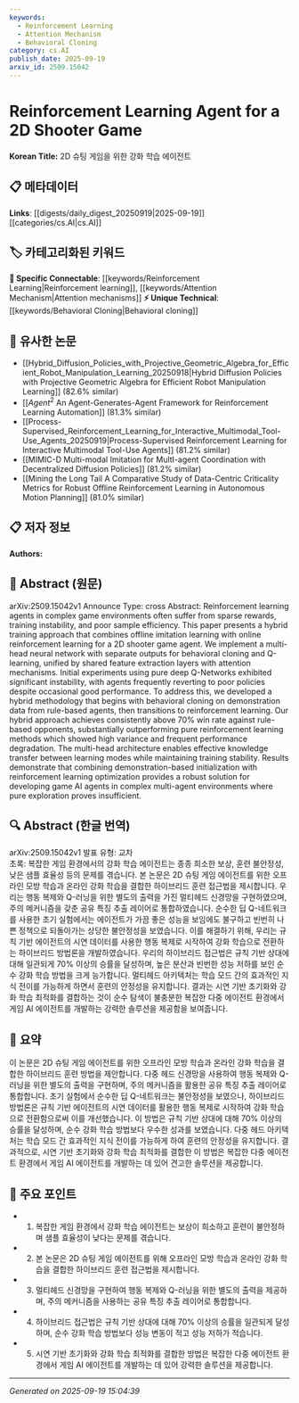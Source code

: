 ```yaml
---
keywords:
  - Reinforcement Learning
  - Attention Mechanism
  - Behavioral Cloning
category: cs.AI
publish_date: 2025-09-19
arxiv_id: 2509.15042
---
```


<!-- KEYWORD_LINKING_METADATA:
{
  "processed_timestamp": "2025-09-22 21:27:10.255555",
  "vocabulary_version": "1.0",
  "selected_keywords": [
    "Reinforcement Learning",
    "Attention Mechanism",
    "Behavioral Cloning"
  ],
  "rejected_keywords": [
    "Multi-Head Neural Network"
  ],
  "similarity_scores": {
    "Reinforcement Learning": 0.85,
    "Attention Mechanism": 0.8,
    "Behavioral Cloning": 0.78
  },
  "extraction_method": "AI_prompt_based",
  "budget_applied": true
}
-->


# Reinforcement Learning Agent for a 2D Shooter Game

**Korean Title:** 2D 슈팅 게임을 위한 강화 학습 에이전트

## 📋 메타데이터

**Links**: [[digests/daily_digest_20250919|2025-09-19]]   [[categories/cs.AI|cs.AI]]

## 🏷️ 카테고리화된 키워드
**🔗 Specific Connectable**: [[keywords/Reinforcement Learning|Reinforcement learning]], [[keywords/Attention Mechanism|Attention mechanisms]]
**⚡ Unique Technical**: [[keywords/Behavioral Cloning|Behavioral cloning]]

## 🔗 유사한 논문
- [[Hybrid_Diffusion_Policies_with_Projective_Geometric_Algebra_for_Efficient_Robot_Manipulation_Learning_20250918|Hybrid Diffusion Policies with Projective Geometric Algebra for Efficient Robot Manipulation Learning]] (82.6% similar)
- [[$Agent^2$ An Agent-Generates-Agent Framework for Reinforcement Learning Automation]] (81.3% similar)
- [[Process-Supervised_Reinforcement_Learning_for_Interactive_Multimodal_Tool-Use_Agents_20250919|Process-Supervised Reinforcement Learning for Interactive Multimodal Tool-Use Agents]] (81.2% similar)
- [[MIMIC-D Multi-modal Imitation for MultI-agent Coordination with Decentralized Diffusion Policies]] (81.2% similar)
- [[Mining the Long Tail A Comparative Study of Data-Centric Criticality Metrics for Robust Offline Reinforcement Learning in Autonomous Motion Planning]] (81.0% similar)

## 📋 저자 정보

**Authors:** 

## 📄 Abstract (원문)

arXiv:2509.15042v1 Announce Type: cross 
Abstract: Reinforcement learning agents in complex game environments often suffer from sparse rewards, training instability, and poor sample efficiency. This paper presents a hybrid training approach that combines offline imitation learning with online reinforcement learning for a 2D shooter game agent. We implement a multi-head neural network with separate outputs for behavioral cloning and Q-learning, unified by shared feature extraction layers with attention mechanisms. Initial experiments using pure deep Q-Networks exhibited significant instability, with agents frequently reverting to poor policies despite occasional good performance. To address this, we developed a hybrid methodology that begins with behavioral cloning on demonstration data from rule-based agents, then transitions to reinforcement learning. Our hybrid approach achieves consistently above 70% win rate against rule-based opponents, substantially outperforming pure reinforcement learning methods which showed high variance and frequent performance degradation. The multi-head architecture enables effective knowledge transfer between learning modes while maintaining training stability. Results demonstrate that combining demonstration-based initialization with reinforcement learning optimization provides a robust solution for developing game AI agents in complex multi-agent environments where pure exploration proves insufficient.

## 🔍 Abstract (한글 번역)

arXiv:2509.15042v1 발표 유형: 교차  
초록: 복잡한 게임 환경에서의 강화 학습 에이전트는 종종 희소한 보상, 훈련 불안정성, 낮은 샘플 효율성 등의 문제를 겪습니다. 본 논문은 2D 슈팅 게임 에이전트를 위한 오프라인 모방 학습과 온라인 강화 학습을 결합한 하이브리드 훈련 접근법을 제시합니다. 우리는 행동 복제와 Q-러닝을 위한 별도의 출력을 가진 멀티헤드 신경망을 구현하였으며, 주의 메커니즘을 갖춘 공유 특징 추출 레이어로 통합하였습니다. 순수한 딥 Q-네트워크를 사용한 초기 실험에서는 에이전트가 가끔 좋은 성능을 보임에도 불구하고 빈번히 나쁜 정책으로 되돌아가는 상당한 불안정성을 보였습니다. 이를 해결하기 위해, 우리는 규칙 기반 에이전트의 시연 데이터를 사용한 행동 복제로 시작하여 강화 학습으로 전환하는 하이브리드 방법론을 개발하였습니다. 우리의 하이브리드 접근법은 규칙 기반 상대에 대해 일관되게 70% 이상의 승률을 달성하며, 높은 분산과 빈번한 성능 저하를 보인 순수 강화 학습 방법을 크게 능가합니다. 멀티헤드 아키텍처는 학습 모드 간의 효과적인 지식 전이를 가능하게 하면서 훈련의 안정성을 유지합니다. 결과는 시연 기반 초기화와 강화 학습 최적화를 결합하는 것이 순수 탐색이 불충분한 복잡한 다중 에이전트 환경에서 게임 AI 에이전트를 개발하는 강력한 솔루션을 제공함을 보여줍니다.

## 📝 요약

이 논문은 2D 슈팅 게임 에이전트를 위한 오프라인 모방 학습과 온라인 강화 학습을 결합한 하이브리드 훈련 방법을 제안합니다. 다중 헤드 신경망을 사용하여 행동 복제와 Q-러닝을 위한 별도의 출력을 구현하며, 주의 메커니즘을 활용한 공유 특징 추출 레이어로 통합합니다. 초기 실험에서 순수한 딥 Q-네트워크는 불안정성을 보였으나, 하이브리드 방법론은 규칙 기반 에이전트의 시연 데이터를 활용한 행동 복제로 시작하여 강화 학습으로 전환함으로써 이를 개선했습니다. 이 방법은 규칙 기반 상대에 대해 70% 이상의 승률을 달성하며, 순수 강화 학습 방법보다 우수한 성과를 보였습니다. 다중 헤드 아키텍처는 학습 모드 간 효과적인 지식 전이를 가능하게 하여 훈련의 안정성을 유지합니다. 결과적으로, 시연 기반 초기화와 강화 학습 최적화를 결합한 이 방법은 복잡한 다중 에이전트 환경에서 게임 AI 에이전트를 개발하는 데 있어 견고한 솔루션을 제공합니다.

## 🎯 주요 포인트

- 1. 복잡한 게임 환경에서 강화 학습 에이전트는 보상이 희소하고 훈련이 불안정하며 샘플 효율성이 낮다는 문제를 겪습니다.

- 2. 본 논문은 2D 슈팅 게임 에이전트를 위해 오프라인 모방 학습과 온라인 강화 학습을 결합한 하이브리드 훈련 접근법을 제시합니다.

- 3. 멀티헤드 신경망을 구현하여 행동 복제와 Q-러닝을 위한 별도의 출력을 제공하며, 주의 메커니즘을 사용하는 공유 특징 추출 레이어로 통합합니다.

- 4. 하이브리드 접근법은 규칙 기반 상대에 대해 70% 이상의 승률을 일관되게 달성하며, 순수 강화 학습 방법보다 성능 변동이 적고 성능 저하가 적습니다.

- 5. 시연 기반 초기화와 강화 학습 최적화를 결합한 방법은 복잡한 다중 에이전트 환경에서 게임 AI 에이전트를 개발하는 데 있어 강력한 솔루션을 제공합니다.

---

*Generated on 2025-09-19 15:04:39*